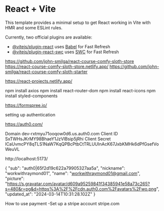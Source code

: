 # React + Vite

This template provides a minimal setup to get React working in Vite with HMR and some ESLint rules.

Currently, two official plugins are available:

- [@vitejs/plugin-react](https://github.com/vitejs/vite-plugin-react/blob/main/packages/plugin-react/README.md) uses [Babel](https://babeljs.io/) for Fast Refresh
- [@vitejs/plugin-react-swc](https://github.com/vitejs/vite-plugin-react-swc) uses [SWC](https://swc.rs/) for Fast Refresh


https://github.com/john-smilga/react-course-comfy-sloth-store  
https://react-course-comfy-sloth-store.netlify.app/
https://github.com/john-smilga/react-course-comfy-sloth-starter

https://react-projects.netlify.app/ 

npm install axios
npm install react-router-dom
npm install react-icons
npm install styled-components  


https://formspree.io/  

setting up authentication 

https://auth0.com/ 

Domain dev-rxtmyu71ooqow0d6.us.auth0.com
Client ID SxTWHsJKrMY98BhaeY1JzVIBsip5jRhi
Client Secret lCaUvmcPY8qTLS1NaW7KqQPBcPtbCtTRLUUInAcK67JxbKMHk6dPfGsefVoWeuVL 

http://localhost:5173/

{
  "sub": "auth0|65f2d19c622a79905327aa5a",
  "nickname": "workwithraymond01",
  "name": "workwithraymond01@gmail.com",
  "picture": "https://s.gravatar.com/avatar/d609a95259841f34385941e58a73c265?s=480&r=pg&d=https%3A%2F%2Fcdn.auth0.com%2Favatars%2Fwo.png",
  "updated_at": "2024-03-14T10:31:28.102Z"
}

How to use payment 
-Set up a stripe account
stripe.com
